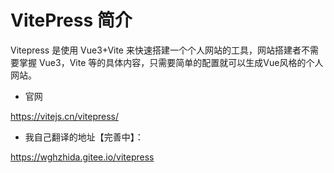 # VitePress 简介

Vitepress 是使用 Vue3+Vite 来快速搭建一个个人网站的工具，网站搭建者不需要掌握 Vue3，Vite 等的具体内容，只需要简单的配置就可以生成Vue风格的个人网站。

- 官网

https://vitejs.cn/vitepress/

- 我自己翻译的地址【完善中】：

https://wghzhida.gitee.io/vitepress

